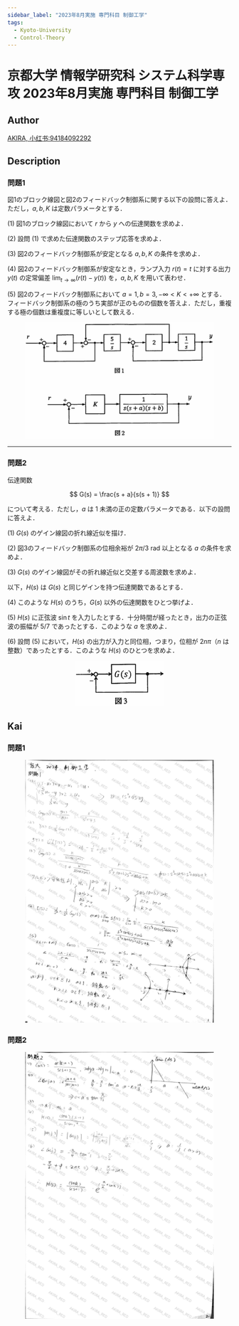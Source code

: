 ```yaml
---
sidebar_label: "2023年8月実施 専門科目 制御工学"
tags:
  - Kyoto-University
  - Control-Theory
---
```

# 京都大学 情報学研究科 システム科学専攻 2023年8月実施 専門科目 制御工学

## **Author**
[AKIRA, 小红书:94184092292](https://www.xiaohongshu.com/explore/6886bd03000000001c037b60?xsec_token=ABXXWhvejfYWQlWP3FzACDNopVSP5JX2VOuz0nVyWitaE=)

## **Description**
### 問題1
図1のブロック線図と図2のフィードバック制御系に関する以下の設問に答えよ．ただし，$a, b, K$ は定数パラメータとする．

(1) 図1のブロック線図において $r$ から $y$ への伝達関数を求めよ．

(2) 設問 (1) で求めた伝達関数のステップ応答を求めよ．

(3) 図2のフィードバック制御系が安定となる $a, b, K$ の条件を求めよ．

(4) 図2のフィードバック制御系が安定なとき，ランプ入力 $r(t) = t$ に対する出力 $y(t)$ の定常偏差 $\lim_{t\to\infty} (r(t) - y(t))$ を，$a, b, K$ を用いて表わせ．

(5) 図2のフィードバック制御系において $a = 1, b = 3, -\infty < K < +\infty$ とする．フィードバック制御系の極のうち実部が正のものの個数を答えよ．ただし，重複する極の個数は重複度に等しいとして数える．

<figure style="text-align:center;">
  <img src="https://raw.githubusercontent.com/Myyura/the_kai_project_assets/main/kakomonn/kyoto_university/informatics/sys_202308_control_theory_p1.png" width="500" alt=""/>
</figure>

---

### 問題2
伝達関数

$$
G(s) = \frac{s + a}{s(s + 1)}
$$

について考える．ただし，$a$ は $1$ 未満の正の定数パラメータである．以下の設問に答えよ．

(1) $G(s)$ のゲイン線図の折れ線近似を描け．

(2) 図3のフィードバック制御系の位相余裕が $2\pi/3 \ \mathrm{rad}$ 以上となる $a$ の条件を求めよ．

(3) $G(s)$ のゲイン線図がその折れ線近似と交差する周波数を求めよ．

以下，$H(s)$ は $G(s)$ と同じゲインを持つ伝達関数であるとする．

(4) このような $H(s)$ のうち，$G(s)$ 以外の伝達関数をひとつ挙げよ．

(5) $H(s)$ に正弦波 $\sin t$ を入力したとする．十分時間が経ったとき，出力の正弦波の振幅が $5/7$ であったとする．このような $a$ を求めよ．

(6) 設問 (5) において，$H(s)$ の出力が入力と同位相，つまり，位相が $2n\pi$（$n$ は整数）であったとする．このような $H(s)$ のひとつを求めよ．

<figure style="text-align:center;">
  <img src="https://raw.githubusercontent.com/Myyura/the_kai_project_assets/main/kakomonn/kyoto_university/informatics/sys_202308_control_theory_p2.png" width="200" alt=""/>
</figure>


## **Kai**
### 問題1

<figure style="text-align:center;">
  <img src="https://raw.githubusercontent.com/Myyura/the_kai_project_assets/main/kakomonn/kyoto_university/informatics/sys_202308_control_theory_p1_s.jpg" width="700" alt=""/>
</figure>

### 問題2

<figure style="text-align:center;">
  <img src="https://raw.githubusercontent.com/Myyura/the_kai_project_assets/main/kakomonn/kyoto_university/informatics/sys_202308_control_theory_p2_s.jpg" width="700" alt=""/>
</figure>


